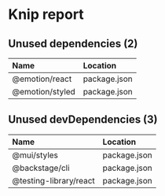 # Knip report

## Unused dependencies (2)

| Name            | Location     |
|:----------------|:-------------|
| @emotion/react  | package.json |
| @emotion/styled | package.json |

## Unused devDependencies (3)

| Name                   | Location     |
|:-----------------------|:-------------|
| @mui/styles            | package.json |
| @backstage/cli         | package.json |
| @testing-library/react | package.json |

